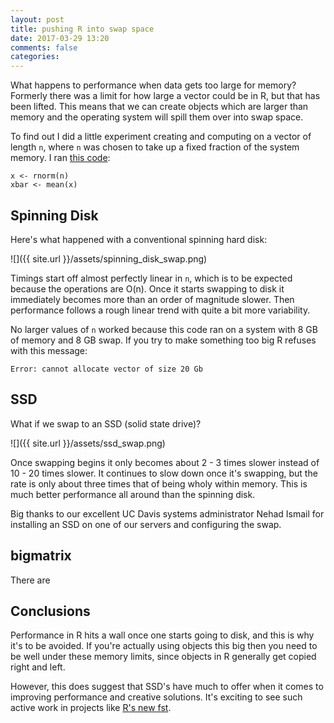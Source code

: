 ```yaml
---
layout: post
title: pushing R into swap space
date: 2017-03-29 13:20
comments: false
categories: 
---
```


What happens to performance when data gets too large for memory?
Formerly there was a limit for how large a vector could be in R, but that
has been lifted. This means that we can create objects which are larger
than memory and the operating system will spill them over into swap space.

To find out I did a little experiment creating and computing
on a vector of length `n`, where `n` was chosen to take up a fixed fraction
of the system memory. I ran [this
code](https://github.com/clarkfitzg/phd_research/blob/master/proposal/swap/mean.R):

```
x <- rnorm(n)
xbar <- mean(x)
```

## Spinning Disk

Here's what happened with a conventional spinning hard disk:

![]({{ site.url }}/assets/spinning_disk_swap.png)

Timings start off almost perfectly linear in `n`, which is to be expected because the
operations are O(n). Once it starts swapping to disk it immediately
becomes more than an order of magnitude slower. Then performance 
follows a rough linear trend with quite a bit more variability.

No larger values of `n` worked because this code ran on a system with 8 GB of
memory and 8 GB swap. If you try to make something too big R refuses with
this message:

```
Error: cannot allocate vector of size 20 Gb
```


## SSD

What if we swap to an SSD (solid state drive)? 

![]({{ site.url }}/assets/ssd_swap.png)

Once swapping begins it only
becomes about 2 - 3 times slower instead of 10 - 20 times slower.
It continues to slow down once it's swapping, but the rate is only about
three times that of being wholy within memory. This is much better
performance all around than the spinning disk.

Big thanks to our excellent UC Davis systems administrator Nehad Ismail for
installing an SSD on one of our servers and configuring the swap.

## bigmatrix

There are

## Conclusions

Performance in R hits a wall once one starts going to disk, and this is why
it's to be avoided. If you're actually using objects this big then you need
to be well under these memory limits, since objects in R generally get
copied right and left.

However, this does suggest that SSD's have much to offer when it comes to
improving performance and creative solutions. It's exciting to see such
active work in projects like [R's new fst](http://www.fstpackage.org/).
